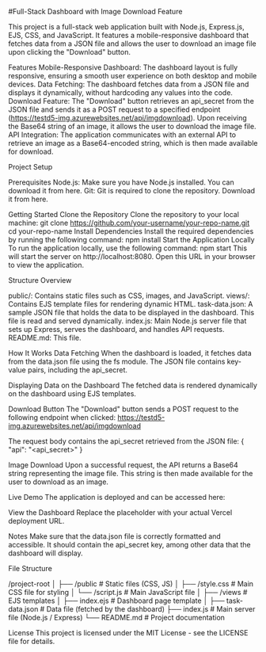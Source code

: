 #Full-Stack Dashboard with Image Download Feature  

This project is a full-stack web application built with Node.js, Express.js, EJS, CSS, and JavaScript. It features a mobile-responsive dashboard that fetches data from a JSON file and allows the user to download an image file upon clicking the "Download" button.

Features
Mobile-Responsive Dashboard: The dashboard layout is fully responsive, ensuring a smooth user experience on both desktop and mobile devices.
Data Fetching: The dashboard fetches data from a JSON file and displays it dynamically, without hardcoding any values into the code.
Download Feature: The "Download" button retrieves an api_secret from the JSON file and sends it as a POST request to a specified endpoint (https://testd5-img.azurewebsites.net/api/imgdownload). Upon receiving the Base64 string of an image, it allows the user to download the image file.
API Integration: The application communicates with an external API to retrieve an image as a Base64-encoded string, which is then made available for download.

Project Setup

Prerequisites
Node.js: Make sure you have Node.js installed. You can download it from here.
Git: Git is required to clone the repository. Download it from here.

Getting Started
Clone the Repository
Clone the repository to your local machine:
git clone https://github.com/your-username/your-repo-name.git
cd your-repo-name
Install Dependencies
Install the required dependencies by running the following command:
npm install
Start the Application Locally
To run the application locally, use the following command:
npm start
This will start the server on http://localhost:8080. Open this URL in your browser to view the application.

Structure Overview

public/: Contains static files such as CSS, images, and JavaScript.
views/: Contains EJS template files for rendering dynamic HTML.
task-data.json: A sample JSON file that holds the data to be displayed in the dashboard. This file is read and served dynamically.
index.js: Main Node.js server file that sets up Express, serves the dashboard, and handles API requests.
README.md: This file.

How It Works
Data Fetching
When the dashboard is loaded, it fetches data from the data.json file using the fs module. The JSON file contains key-value pairs, including the api_secret.

Displaying Data on the Dashboard
The fetched data is rendered dynamically on the dashboard using EJS templates.

Download Button
The "Download" button sends a POST request to the following endpoint when clicked:
https://testd5-img.azurewebsites.net/api/imgdownload

The request body contains the api_secret retrieved from the JSON file:
{
  "api": "<api_secret>"
}

Image Download
Upon a successful request, the API returns a Base64 string representing the image file. This string is then made available for the user to download as an image.

Live Demo
The application is deployed and can be accessed here:

View the Dashboard
Replace the placeholder with your actual Vercel deployment URL.

Notes
Make sure that the data.json file is correctly formatted and accessible. It should contain the api_secret key, among other data that the dashboard will display.

File Structure

/project-root
│
├── /public                    # Static files (CSS, JS)
│   ├── /style.css             # Main CSS file for styling
│   └── /script.js             # Main JavaScript file
│
├── /views                     # EJS templates
│   ├── index.ejs              # Dashboard page template
│
├── task-data.json             # Data file (fetched by the dashboard)
├── index.js                   # Main server file (Node.js / Express)
└── README.md                  # Project documentation

License
This project is licensed under the MIT License - see the LICENSE file for details. 
